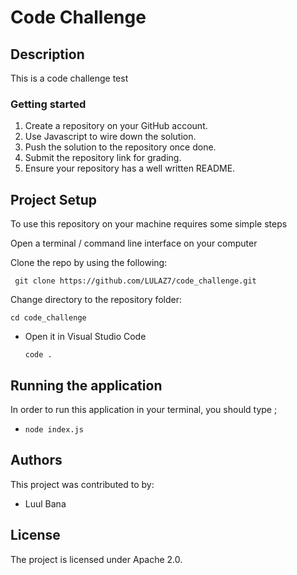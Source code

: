 # Code Challenge

## Description
This is a code challenge test

### Getting started

1. Create a repository on your GitHub account.
2. Use Javascript to wire down the solution.
3. Push the solution to the repository once done.
4. Submit the repository link for grading.
5. Ensure your repository has a well written README.


## Project Setup

To use this repository on your machine requires some simple steps

Open a terminal / command line interface on your computer

Clone the repo by using the following:

` git clone https://github.com/LULAZ7/code_challenge.git`


Change directory to the repository folder:

`cd code_challenge`
- Open it in Visual Studio Code

  `code .`




## Running the application
In order to run this application in your terminal, you should type ;

- `node index.js`


## Authors
This project was contributed to by:

- Luul Bana

## License
The project is licensed under Apache 2.0.

